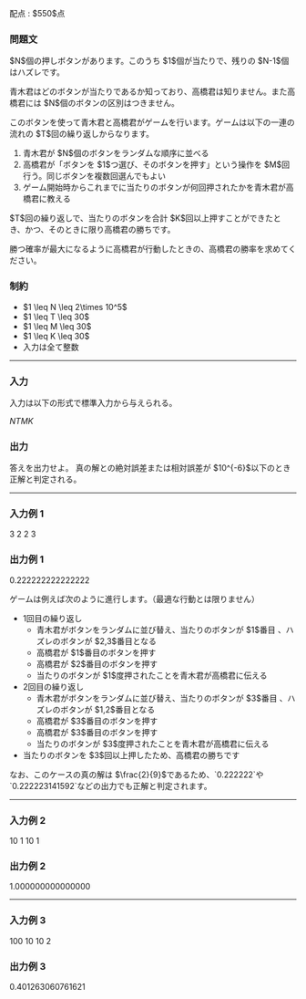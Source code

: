
<div>

<span>

<span>

<p>
配点 : $550$点
</p>

<div>

<section>

### **問題文**

<p>
$N$個の押しボタンがあります。このうち $1$個が当たりで、残りの $N-1$個はハズレです。
</p>

<p>
青木君はどのボタンが当たりであるか知っており、高橋君は知りません。また高橋君には $N$個のボタンの区別はつきません。
</p>

<p>
このボタンを使って青木君と高橋君がゲームを行います。ゲームは以下の一連の流れの $T$回の繰り返しからなります。
</p>

<ol>

<li>
青木君が $N$個のボタンをランダムな順序に並べる
</li>

<li>
高橋君が「ボタンを $1$つ選び、そのボタンを押す」という操作を $M$回行う。同じボタンを複数回選んでもよい
</li>

<li>
ゲーム開始時からこれまでに当たりのボタンが何回押されたかを青木君が高橋君に教える
</li>

</ol>

<p>
$T$回の繰り返しで、当たりのボタンを合計 $K$回以上押すことができたとき、かつ、そのときに限り高橋君の勝ちです。
</p>

<p>
勝つ確率が最大になるように高橋君が行動したときの、高橋君の勝率を求めてください。
</p>

</section>

</div>

<div>

<section>

### **制約**

<ul>

<li>
$1 \leq N \leq 2\times 10^5$
</li>

<li>
$1 \leq T \leq 30$
</li>

<li>
$1 \leq M \leq 30$
</li>

<li>
$1 \leq K \leq 30$
</li>

<li>
入力は全て整数
</li>

</ul>

</section>

</div>

---

<div>

<div>

<section>

### **入力**

<p>
入力は以下の形式で標準入力から与えられる。
</p>

<div>

$N$$T$$M$$K$
</div>

</section>

</div>

<div>

<section>

### **出力**

<p>
答えを出力せよ。
真の解との絶対誤差または相対誤差が $10^{-6}$以下のとき正解と判定される。
</p>

</section>

</div>

</div>

---

<div>

<section>

### **入力例 1**

<div>

3 2 2 3

</div>

</section>

</div>

<div>

<section>

### **出力例 1**

<div>

0.222222222222222

</div>

<p>
ゲームは例えば次のように進行します。（最適な行動とは限りません）
</p>

<ul>

<li>
1回目の繰り返し
<ul>

<li>
青木君がボタンをランダムに並び替え、当たりのボタンが $1$番目 、ハズレのボタンが $2,3$番目となる
</li>

<li>
高橋君が $1$番目のボタンを押す
</li>

<li>
高橋君が $2$番目のボタンを押す
</li>

<li>
当たりのボタンが $1$度押されたことを青木君が高橋君に伝える
</li>

</ul>

</li>

<li>
2回目の繰り返し
<ul>

<li>
青木君がボタンをランダムに並び替え、当たりのボタンが $3$番目 、ハズレのボタンが $1,2$番目となる
</li>

<li>
高橋君が $3$番目のボタンを押す
</li>

<li>
高橋君が $3$番目のボタンを押す
</li>

<li>
当たりのボタンが $3$度押されたことを青木君が高橋君に伝える
</li>

</ul>

</li>

<li>
当たりのボタンを $3$回以上押したため、高橋君の勝ちです
</li>

</ul>

<p>
なお、このケースの真の解は $\frac{2}{9}$であるため、`0.222222`や `0.222223141592`などの出力でも正解と判定されます。
</p>

</section>

</div>

---

<div>

<section>

### **入力例 2**

<div>

10 1 10 1

</div>

</section>

</div>

<div>

<section>

### **出力例 2**

<div>

1.000000000000000

</div>

</section>

</div>

---

<div>

<section>

### **入力例 3**

<div>

100 10 10 2

</div>

</section>

</div>

<div>

<section>

### **出力例 3**

<div>

0.401263060761621

</div>

</section>

</div>

</span>

</span>

</div>
